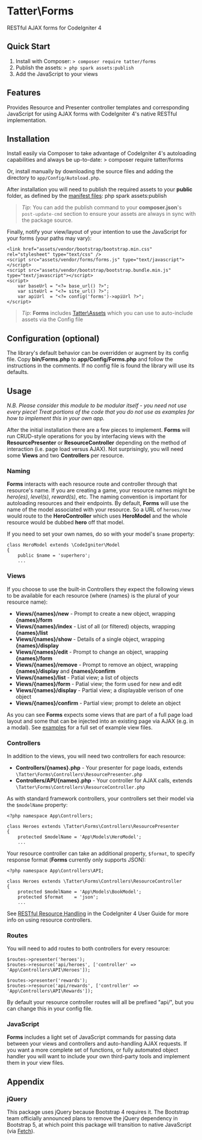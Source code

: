 # Tatter\Forms
RESTful AJAX forms for CodeIgniter 4

## Quick Start

1. Install with Composer: `> composer require tatter/forms`
2. Publish the assets: `> php spark assets:publish`
3. Add the JavaScript to your views

## Features

Provides Resource and Presenter controller templates and corresponding JavaScript for using
AJAX forms with CodeIgniter 4's native RESTful implementation.

## Installation

Install easily via Composer to take advantage of CodeIgniter 4's autoloading capabilities
and always be up-to-date:
	> composer require tatter/forms

Or, install manually by downloading the source files and adding the directory to
`app/Config/Autoload.php`.

After installation you will need to publish the required assets to your **public** folder,
as defined by the [manifest files](src/Manifests/):
	php spark assets:publish

> *Tip*: You can add the publish command to your **composer.json**'s `post-update-cmd` section to ensure your assets are always in sync with the package source.

Finally, notify your view/layout of your intention to use the JavaScript for your forms (your paths
may vary):
```
<link href="assets/vendor/bootstrap/bootstrap.min.css" rel="stylesheet" type="text/css" />
<script src="assets/vendor/forms/forms.js" type="text/javascript"></script>
<script src="assets/vendor/bootstrap/bootstrap.bundle.min.js" type="text/javascript"></script>
<script>
	var baseUrl = "<?= base_url() ?>";
	var siteUrl = "<?= site_url() ?>";
	var apiUrl  = "<?= config('forms')->apiUrl ?>";
</script>
```

> *Tip*: **Forms** includes [Tatter\Assets](https://github.com/tattersoftware/codeigniter4-assets) which you can use to auto-include assets via the Config file


## Configuration (optional)

The library's default behavior can be overridden or augment by its config file. Copy
**bin/Forms.php** to **app/Config/Forms.php** and follow the instructions in the
comments. If no config file is found the library will use its defaults.

## Usage

*N.B. Please consider this module to be modular itself - you need not use every piece!*
*Treat portions of the code that you do not use as examples for how to implement this in your own app.*

After the initial installation there are a few pieces to implement. **Forms** will run
CRUD-style operations for you by interfacing views with the **ResourcePresenter** or
**ResourceController** depending on the method of interaction (i.e. page load versus AJAX).
Not surprisingly, you will need some **Views** and two **Controllers** per resource.

### Naming

**Forms** interacts with each resource route and controller through that resource's name.
If you are creating a game, your resource names might be *hero(es)*, *level(s)*, *reward(s)*,
etc. The naming convention is important for autoloading resources and their endpoints. By
default, **Forms** will use the name of the model associated with your resource. So a URL of
`heroes/new` would route to the **HeroController** which uses **HeroModel** and the whole
resource would be dubbed **hero** off that model.

If you need to set your own names, do so with your model's `$name` property:
```
class HeroModel extends \CodeIgniter\Model
{
	public $name = 'superhero';
	...
```

### Views

If you choose to use the built-in Controllers they expect the following views to be available
for each resource (where {names} is the plural of your resource name):

* **Views/{names}/new** - Prompt to create a new object, wrapping **{names}/form**
* **Views/{names}/index** - List of all (or filtered) objects, wrapping **{names}/list**
* **Views/{names}/show** - Details of a single object, wrapping **{names}/display**
* **Views/{names}/edit** - Prompt to change an object, wrapping **{names}/form**
* **Views/{names}/remove** - Prompt to remove an object, wrapping **{names}/display** and **{names}/confirm**
* **Views/{names}/list** - Patial view; a list of objects
* **Views/{names}/form** - Patial view; the form used for new and edit
* **Views/{names}/display** - Partial view; a displayable verison of one object
* **Views/{names}/confirm** - Partial view; prompt to delete an object

As you can see **Forms** expects some views that are part of a full page load layout and
some that can be injected into an existing page via AJAX (e.g. in a modal). See
[examples](examples/Views/) for a full set of example view files.

### Controllers

In addition to the views, you will need two controllers for each resource:
* **Controllers/{names}.php** - Your presenter for page loads, extends `\Tatter\Forms\Controllers\ResourcePresenter.php`
* **Controllers/API/{names}.php** - Your controller for AJAX calls, extends `\Tatter\Forms\Controllers\ResourceController.php`

As with standard framework controllers, your controllers set their model via the `$modelName`
property:
```
<?php namespace App\Controllers;

class Heroes extends \Tatter\Forms\Controllers\ResourcePresenter
{	
	protected $modelName = 'App\Models\HeroModel';
	...
```

Your resource controller can take an additional property, `$format`, to specify response
format (**Forms** currently only supports JSON):
```
<?php namespace App\Controllers\API;

class Heroes extends \Tatter\Forms\Controllers\ResourceController
{	
	protected $modelName = 'App\Models\BookModel';
	protected $format    = 'json';
	...
```

See [RESTful Resource Handling](https://codeigniter4.github.io/userguide/incoming/restful.html)
in the CodeIgniter 4 User Guide for more info on using resource controllers.

### Routes

You will need to add routes to both controllers for every resource:
```
$routes->presenter('heroes');
$routes->resource('api/heroes', ['controller' => 'App\Controllers\API\Heroes']);

$routes->presenter('rewards');
$routes->resource('api/rewards', ['controller' => 'App\Controllers\API\Rewards']);
```

By default your resource controller routes will all be prefixed "api/", but you can change
this in your config file.

### JavaScript

**Forms** includes a light set of JavaScript commands for passing data between your views
and controllers and auto-handling AJAX requests. If you want a more complete set of functions,
or fully automated object handler you will want to include your own third-party tools and
implement them in your view files.

## Appendix

### jQuery

This package uses jQuery because Bootstrap 4 requires it. The Bootstrap team officially
announced plans to remove the jQuery dependency in Bootstrap 5, at which point this package
will transition to native JavaScript (via [Fetch](https://developer.mozilla.org/en-US/docs/Web/API/Fetch_API)).

